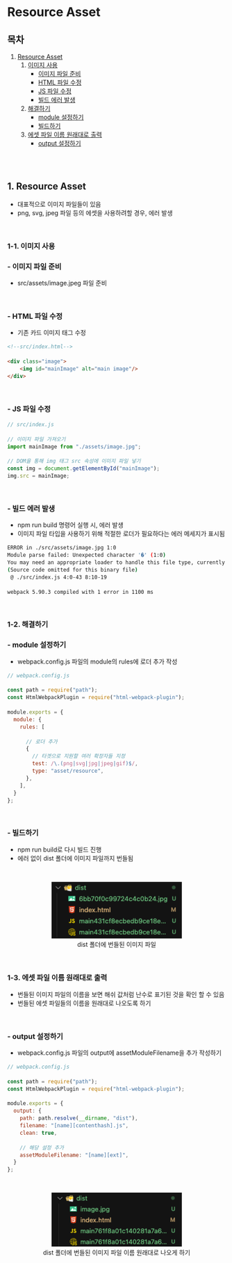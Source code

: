 # Resource Asset

## 목차

1. [Resource Asset](#1-resource-asset)
    1. [이미지 사용](#1-1-이미지-사용)
        - [이미지 파일 준비](#--이미지-파일-준비)
        - [HTML 파일 수정](#--html-파일-수정)
        - [JS 파일 수정](#--js-파일-수정)
        - [빌드 에러 발생](#--빌드-에러-발생)
    2. [해결하기](#1-2-해결하기)
        - [module 설정하기](#--module-설정하기)
        - [빌드하기](#--빌드하기)
    3. [에셋 파일 이름 원래대로 출력](#1-3-에셋-파일-이름-원래대로-출력)
        - [output 설정하기](#--output-설정하기)

<br/>
<br/>

## 1. Resource Asset

- 대표적으로 이미지 파일들이 있음
- png, svg, jpeg 파일 등의 에셋을 사용하려할 경우, 에러 발생

<br/>

### 1-1. 이미지 사용

### - 이미지 파일 준비

- src/assets/image.jpeg 파일 준비

<br/>

### - HTML 파일 수정

- 기존 카드 이미지 태그 수정

```html
<!--src/index.html-->

<div class="image">
    <img id="mainImage" alt="main image"/>
</div>
```

<br/>

### - JS 파일 수정

```js
// src/index.js

// 이미지 파일 가져오기
import mainImage from "./assets/image.jpg";

// DOM을 통해 img 태그 src 속성에 이미지 파일 넣기
const img = document.getElementById("mainImage");
img.src = mainImage;
```

<br/>

### - 빌드 에러 발생

- npm run build 명령어 실행 시, 에러 발생
- 이미지 파일 타입을 사용하기 위해 적절한 로더가 필요하다는 에러 메세지가 표시됨

```bash
ERROR in ./src/assets/image.jpg 1:0
Module parse failed: Unexpected character '�' (1:0)
You may need an appropriate loader to handle this file type, currently no loaders are configured to process this file. See https://webpack.js.org/concepts#loaders
(Source code omitted for this binary file)
 @ ./src/index.js 4:0-43 8:10-19

webpack 5.90.3 compiled with 1 error in 1100 ms
```

<br/>

### 1-2. 해결하기

### - module 설정하기

- webpack.config.js 파일의 module의 rules에 로더 추가 작성

```js
// webpack.config.js

const path = require("path");
const HtmlWebpackPlugin = require("html-webpack-plugin");

module.exports = {
  module: {
    rules: [

      // 로더 추가
      {
        // 타겟으로 지원할 여러 확장자들 지정
        test: /\.(png|svg|jpg|jpeg|gif)$/,
        type: "asset/resource",
      },
    ],
  }
};
```

<br/>

### - 빌드하기

- npm run build로 다시 빌드 진행
- 에러 없이 dist 폴더에 이미지 파일까지 번들됨

<br/>

<p align="center">
    <img src="../../assets/img/Webpack_resource_asset.png" width="300" alt="Webpack_resource_asset"><br/>
    <span>dist 폴더에 번들된 이미지 파일</span>
</p>

<br/>

### 1-3. 에셋 파일 이름 원래대로 출력

- 번들된 이미지 파일의 이름을 보면 해쉬 값처럼 난수로 표기된 것을 확인 할 수 있음
- 번들된 에셋 파일들의 이름을 원래대로 나오도록 하기

<br/>

### - output 설정하기

- webpack.config.js 파일의 output에 assetModuleFilename을 추가 작성하기

```js
// webpack.config.js

const path = require("path");
const HtmlWebpackPlugin = require("html-webpack-plugin");

module.exports = {
  output: {
    path: path.resolve(__dirname, "dist"),
    filename: "[name][contenthash].js",
    clean: true,

    // 해당 설정 추가
    assetModuleFilename: "[name][ext]",
  }
};
```

<br/>

<p align="center">
    <img src="../../assets/img/Webpack_resource_asset_name.png" width="300" alt="Webpack_resource_asset_name"><br/>
    <span>dist 폴더에 번들된 이미지 파일 이름 원래대로 나오게 하기</span>
</p>